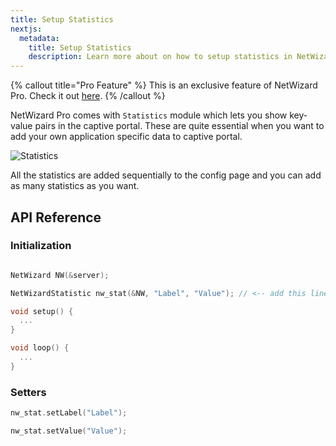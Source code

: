 ```yaml
---
title: Setup Statistics
nextjs:
  metadata:
    title: Setup Statistics
    description: Learn more about on how to setup statistics in NetWizard which lets you show key-value pairs in the captive portal.
---
```


{% callout title="Pro Feature" %}
This is an exclusive feature of NetWizard Pro. Check it out [here](https://netwizard.pro).
{% /callout %}

NetWizard Pro comes with `Statistics` module which lets you show key-value pairs in the captive portal. These are quite essential when you want to add your own application specific data to captive portal.

![Statistics](/statistics.png)

All the statistics are added sequentially to the config page and you can add as many statistics as you want.

## API Reference

### Initialization

```cpp

NetWizard NW(&server);

NetWizardStatistic nw_stat(&NW, "Label", "Value"); // <-- add this line here

void setup() {
  ...
}

void loop() {
  ...
}
```

### Setters

```cpp
nw_stat.setLabel("Label");
```

```cpp
nw_stat.setValue("Value");
```